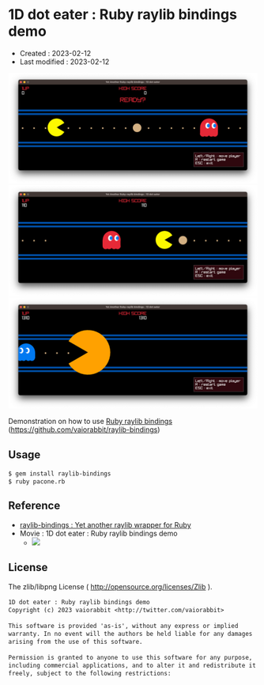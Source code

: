 <!-- -*- mode:markdown; coding:utf-8; -*- -->

# 1D dot eater : Ruby raylib bindings demo #

*   Created : 2023-02-12
*   Last modified : 2023-02-12

<img src="https://raw.githubusercontent.com/vaiorabbit/raylib-bindings-pacone/main/doc/screenshot_00.png" width="800">
<img src="https://raw.githubusercontent.com/vaiorabbit/raylib-bindings-pacone/main/doc/screenshot_01.png" width="800">
<img src="https://raw.githubusercontent.com/vaiorabbit/raylib-bindings-pacone/main/doc/screenshot_02.png" width="800">

Demonstration on how to use [Ruby raylib bindings](https://github.com/vaiorabbit/raylib-bindings) (<https://github.com/vaiorabbit/raylib-bindings>)


## Usage ##

```
$ gem install raylib-bindings
$ ruby pacone.rb
```

## Reference ##

*   [raylib-bindings : Yet another raylib wrapper for Ruby](https://github.com/vaiorabbit/raylib-bindings)
*   Movie : 1D dot eater : Ruby raylib bindings demo
    *   [![](http://img.youtube.com/vi/wmOBCqDbzjA/mqdefault.jpg)](https://www.youtube.com/watch?v=wmOBCqDbzjA)

## License ##

The zlib/libpng License ( http://opensource.org/licenses/Zlib ).

    1D dot eater : Ruby raylib bindings demo
    Copyright (c) 2023 vaiorabbit <http://twitter.com/vaiorabbit>

    This software is provided 'as-is', without any express or implied
    warranty. In no event will the authors be held liable for any damages
    arising from the use of this software.

    Permission is granted to anyone to use this software for any purpose,
    including commercial applications, and to alter it and redistribute it
    freely, subject to the following restrictions:

